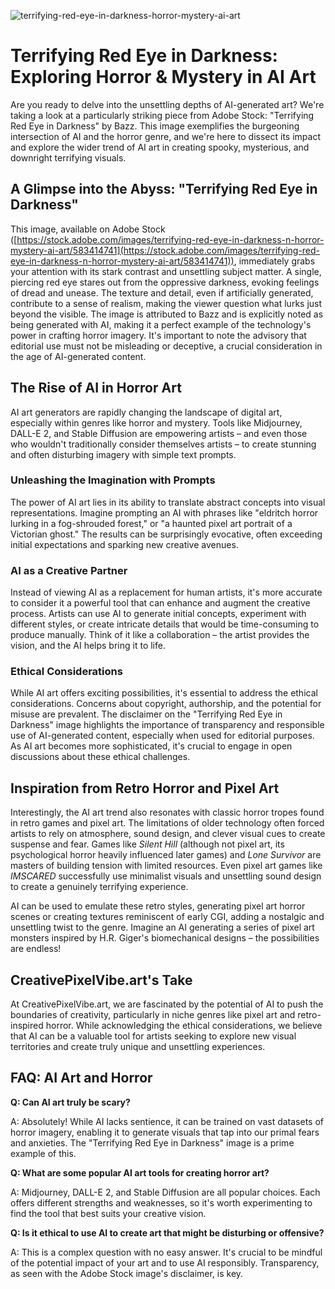 ![terrifying-red-eye-in-darkness-horror-mystery-ai-art](https://images.pexels.com/photos/5473960/pexels-photo-5473960.jpeg?auto=compress&cs=tinysrgb&fit=crop&h=627&w=1200)

# Terrifying Red Eye in Darkness: Exploring Horror & Mystery in AI Art

Are you ready to delve into the unsettling depths of AI-generated art? We're taking a look at a particularly striking piece from Adobe Stock: "Terrifying Red Eye in Darkness" by Bazz. This image exemplifies the burgeoning intersection of AI and the horror genre, and we're here to dissect its impact and explore the wider trend of AI art in creating spooky, mysterious, and downright terrifying visuals.

## A Glimpse into the Abyss: "Terrifying Red Eye in Darkness"

This image, available on Adobe Stock ([https://stock.adobe.com/images/terrifying-red-eye-in-darkness-n-horror-mystery-ai-art/583414741](https://stock.adobe.com/images/terrifying-red-eye-in-darkness-n-horror-mystery-ai-art/583414741)), immediately grabs your attention with its stark contrast and unsettling subject matter. A single, piercing red eye stares out from the oppressive darkness, evoking feelings of dread and unease. The texture and detail, even if artificially generated, contribute to a sense of realism, making the viewer question what lurks just beyond the visible. The image is attributed to Bazz and is explicitly noted as being generated with AI, making it a perfect example of the technology's power in crafting horror imagery. It's important to note the advisory that editorial use must not be misleading or deceptive, a crucial consideration in the age of AI-generated content.

## The Rise of AI in Horror Art

AI art generators are rapidly changing the landscape of digital art, especially within genres like horror and mystery. Tools like Midjourney, DALL-E 2, and Stable Diffusion are empowering artists – and even those who wouldn't traditionally consider themselves artists – to create stunning and often disturbing imagery with simple text prompts.

### Unleashing the Imagination with Prompts

The power of AI art lies in its ability to translate abstract concepts into visual representations. Imagine prompting an AI with phrases like "eldritch horror lurking in a fog-shrouded forest," or "a haunted pixel art portrait of a Victorian ghost." The results can be surprisingly evocative, often exceeding initial expectations and sparking new creative avenues.

### AI as a Creative Partner

Instead of viewing AI as a replacement for human artists, it's more accurate to consider it a powerful tool that can enhance and augment the creative process. Artists can use AI to generate initial concepts, experiment with different styles, or create intricate details that would be time-consuming to produce manually. Think of it like a collaboration – the artist provides the vision, and the AI helps bring it to life.

### Ethical Considerations

While AI art offers exciting possibilities, it's essential to address the ethical considerations. Concerns about copyright, authorship, and the potential for misuse are prevalent. The disclaimer on the "Terrifying Red Eye in Darkness" image highlights the importance of transparency and responsible use of AI-generated content, especially when used for editorial purposes. As AI art becomes more sophisticated, it's crucial to engage in open discussions about these ethical challenges.

## Inspiration from Retro Horror and Pixel Art

Interestingly, the AI art trend also resonates with classic horror tropes found in retro games and pixel art. The limitations of older technology often forced artists to rely on atmosphere, sound design, and clever visual cues to create suspense and fear. Games like *Silent Hill* (although not pixel art, its psychological horror heavily influenced later games) and *Lone Survivor* are masters of building tension with limited resources. Even pixel art games like *IMSCARED* successfully use minimalist visuals and unsettling sound design to create a genuinely terrifying experience.

AI can be used to emulate these retro styles, generating pixel art horror scenes or creating textures reminiscent of early CGI, adding a nostalgic and unsettling twist to the genre. Imagine an AI generating a series of pixel art monsters inspired by H.R. Giger's biomechanical designs – the possibilities are endless!

## CreativePixelVibe.art's Take

At CreativePixelVibe.art, we are fascinated by the potential of AI to push the boundaries of creativity, particularly in niche genres like pixel art and retro-inspired horror. While acknowledging the ethical considerations, we believe that AI can be a valuable tool for artists seeking to explore new visual territories and create truly unique and unsettling experiences.

## FAQ: AI Art and Horror

**Q: Can AI art truly be scary?**

A: Absolutely! While AI lacks sentience, it can be trained on vast datasets of horror imagery, enabling it to generate visuals that tap into our primal fears and anxieties. The "Terrifying Red Eye in Darkness" image is a prime example of this.

**Q: What are some popular AI art tools for creating horror art?**

A: Midjourney, DALL-E 2, and Stable Diffusion are all popular choices. Each offers different strengths and weaknesses, so it's worth experimenting to find the tool that best suits your creative vision.

**Q: Is it ethical to use AI to create art that might be disturbing or offensive?**

A: This is a complex question with no easy answer. It's crucial to be mindful of the potential impact of your art and to use AI responsibly. Transparency, as seen with the Adobe Stock image's disclaimer, is key.
